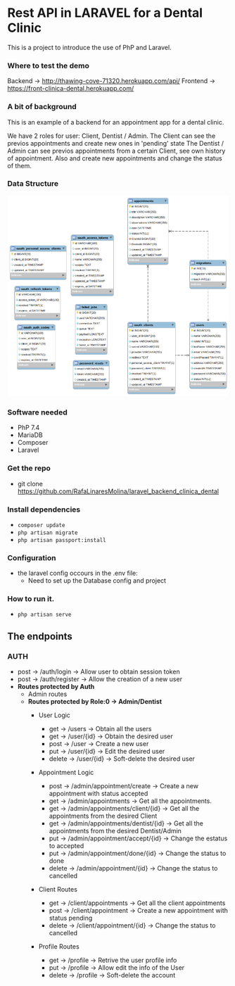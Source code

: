 # Rest API in LARAVEL for a Dental Clinic

This is a project to introduce the use of PhP and Laravel.

### Where to test the demo
Backend -> http://thawing-cove-71320.herokuapp.com/api/
Frontend -> https://front-clinica-dental.herokuapp.com/

### A bit of background
This is an example of a backend for an appointment app for a dental clinic.

We have 2 roles for user: Client, Dentist / Admin.
The Client can see the previos appointments and create new ones in 'pending' state
The Dentist / Admin can see previos appointments from a certain Client, see own history of appointment. Also and create new appointments and change the status of them.

### Data Structure

![alt text](er.png)

### Software needed
- PhP 7.4
- MariaDB
- Composer
- Laravel

### Get the repo
- git clone https://github.com/RafaLinaresMolina/laravel_backend_clinica_dental

### Install dependencies
- ```composer update```
- ```php artisan migrate```
- ```php artisan passport:install```

### Configuration 

- the laravel config occours in the .env file:
  - Need to set up the Database config and project

### How to run it.
- ```php artisan serve```

## The endpoints

### AUTH 
- post -> /auth/login -> Allow user to obtain session token
- post -> /auth/register -> Allow the creation of a new user
- **Routes protected by Auth**
  - Admin routes
  - **Routes protected by Role:0 -> Admin/Dentist**
    - User Logic
      - get -> /users -> Obtain all the users
      - get -> /user/{id} -> Obtain the desired user
      - post -> /user -> Create a new user 
      - put -> /user/{id} -> Edit the desired user
      - delete -> /user/{id} -> Soft-delete the desired user
       
    - Appointment Logic
      - post -> /admin/appointment/create -> Create a new appointment with status accepted
      - get -> /admin/appointments -> Get all the appointments.
      - get -> /admin/appointments/client/{id} -> Get all the appointments from the desired Client
      - get -> /admin/appointments/dentist/{id} -> Get all the appointments from the desired Dentist/Admin
      - put -> /admin/appointment/accept/{id} -> Change the estatus to accepted
      - put -> /admin/appointment/done/{id} -> Change the status to done
      - delete -> /admin/appointment/{id} -> Change the status to cancelled
 
    - Client Routes
      - get -> /client/appointments -> Get all the client appointments
      - post -> /client/appointment -> Create a new appointment with status pending
      - delete -> /client/appointment/{id} -> Change the status to cancelled

    - Profile Routes
      - get -> /profile -> Retrive the user profile info
      - put -> /profile -> Allow edit the info of the User
      - delete -> /profile -> Soft-delete the account
